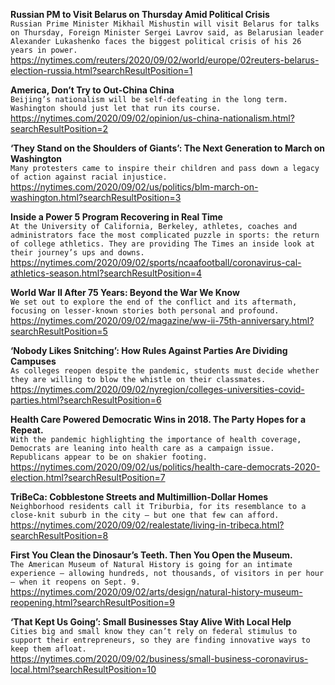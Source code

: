 **Russian PM to Visit Belarus on Thursday Amid Political Crisis**\
`Russian Prime Minister Mikhail Mishustin will visit Belarus for talks on Thursday, Foreign Minister Sergei Lavrov said, as Belarusian leader Alexander Lukashenko faces the biggest political crisis of his 26 years in power.`\
https://nytimes.com/reuters/2020/09/02/world/europe/02reuters-belarus-election-russia.html?searchResultPosition=1

**America, Don’t Try to Out-China China**\
`Beijing’s nationalism will be self-defeating in the long term. Washington should just let that run its course.`\
https://nytimes.com/2020/09/02/opinion/us-china-nationalism.html?searchResultPosition=2

**‘They Stand on the Shoulders of Giants’: The Next Generation to March on Washington**\
`Many protesters came to inspire their children and pass down a legacy of action against racial injustice.`\
https://nytimes.com/2020/09/02/us/politics/blm-march-on-washington.html?searchResultPosition=3

**Inside a Power 5 Program Recovering in Real Time**\
`At the University of California, Berkeley, athletes, coaches and administrators face the most complicated puzzle in sports: the return of college athletics. They are providing The Times an inside look at their journey’s ups and downs.`\
https://nytimes.com/2020/09/02/sports/ncaafootball/coronavirus-cal-athletics-season.html?searchResultPosition=4

**World War II After 75 Years: Beyond the War We Know**\
`We set out to explore the end of the conflict and its aftermath, focusing on lesser-known stories both personal and profound.`\
https://nytimes.com/2020/09/02/magazine/ww-ii-75th-anniversary.html?searchResultPosition=5

**‘Nobody Likes Snitching’: How Rules Against Parties Are Dividing Campuses**\
`As colleges reopen despite the pandemic, students must decide whether they are willing to blow the whistle on their classmates.`\
https://nytimes.com/2020/09/02/nyregion/colleges-universities-covid-parties.html?searchResultPosition=6

**Health Care Powered Democratic Wins in 2018. The Party Hopes for a Repeat.**\
`With the pandemic highlighting the importance of health coverage, Democrats are leaning into health care as a campaign issue. Republicans appear to be on shakier footing.`\
https://nytimes.com/2020/09/02/us/politics/health-care-democrats-2020-election.html?searchResultPosition=7

**TriBeCa: Cobblestone Streets and Multimillion-Dollar Homes**\
`Neighborhood residents call it Triburbia, for its resemblance to a close-knit suburb in the city — but one that few can afford.`\
https://nytimes.com/2020/09/02/realestate/living-in-tribeca.html?searchResultPosition=8

**First You Clean the Dinosaur’s Teeth. Then You Open the Museum.**\
`The American Museum of Natural History is going for an intimate experience — allowing hundreds, not thousands, of visitors in per hour — when it reopens on Sept. 9.`\
https://nytimes.com/2020/09/02/arts/design/natural-history-museum-reopening.html?searchResultPosition=9

**‘That Kept Us Going’: Small Businesses Stay Alive With Local Help**\
`Cities big and small know they can’t rely on federal stimulus to support their entrepreneurs, so they are finding innovative ways to keep them afloat.`\
https://nytimes.com/2020/09/02/business/small-business-coronavirus-local.html?searchResultPosition=10

